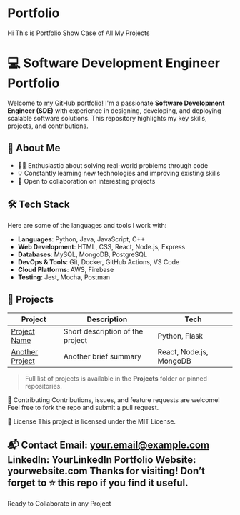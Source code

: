 # Portfolio
Hi This is Portfolio Show Case of All My Projects
# 💻 Software Development Engineer Portfolio

Welcome to my GitHub portfolio! I'm a passionate **Software Development Engineer (SDE)** with experience in designing, developing, and deploying scalable software solutions. This repository highlights my key skills, projects, and contributions.

## 🚀 About Me

- 👨‍💻 Enthusiastic about solving real-world problems through code  
- 💡 Constantly learning new technologies and improving existing skills  
- 🤝 Open to collaboration on interesting projects  

## 🛠️ Tech Stack
Here are some of the languages and tools I work with:
- **Languages**: Python, Java, JavaScript, C++
- **Web Development**: HTML, CSS, React, Node.js, Express
- **Databases**: MySQL, MongoDB, PostgreSQL
- **DevOps & Tools**: Git, Docker, GitHub Actions, VS Code
- **Cloud Platforms**: AWS, Firebase
- **Testing**: Jest, Mocha, Postman

## 📂 Projects

| Project | Description | Tech |
|--------|-------------|------|
| [Project Name](#) | Short description of the project | Python, Flask |
| [Another Project](#) | Another brief summary | React, Node.js, MongoDB |

> Full list of projects is available in the **Projects** folder or pinned repositories.
> 
🤝 Contributing
Contributions, issues, and feature requests are welcome!
Feel free to fork the repo and submit a pull request.

📄 License
This project is licensed under the MIT License.

📬 Contact
Email: your.email@example.com
LinkedIn: YourLinkedIn
Portfolio Website: yourwebsite.com
Thanks for visiting! Don’t forget to ⭐ this repo if you find it useful.
---
Ready to Collaborate in any Project 
